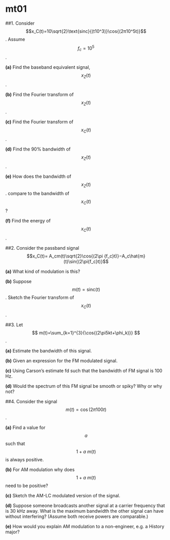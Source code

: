 # mt01

##1.
Consider $$x_C(t)=10\sqrt{2}\text{sinc}{(t10^3)}\cos{(2π10^5t)}$$. Assume $$f_c=10^5$$.

**(a)** Find the baseband equivalent signal, $$x_Z(t)$$.

**(b)** Find the Fourier transform of $$x_Z(t)$$.

**(c)** Find the Fourier transform of $$x_C(t)$$.

**(d)** Find the 90% bandwidth of $$x_Z(t)$$.

**(e)** How does the bandwidth of $$x_Z(t)$$. compare to the bandwidth of $$x_C(t)$$?

**(f)** Find the energy of $$x_C(t)$$.


##2.
Consider the passband signal $$x_C(t)= A_cm(t)\sqrt{2}\cos{(2\pi {f_c}t)}−A_c\hat{m}(t)\sin{(2\pi{f_c}t)}$$

**(a)** What kind of modulation is this?

**(b)** Suppose $$m(t)=\text{sinc}{(t)}$$. Sketch the Fourier transform of $$x_C(t)$$.


##3.
Let
$$
m(t)=\sum_{k=1}^{3}{\cos{(2\pi5kt+\phi_k)}}
$$.

**(a)** Estimate the bandwidth of this signal.

**(b)** Given an expression for the FM modulated signal.

**(c)** Using Carson’s estimate fd such that the bandwidth of FM signal is 100 Hz.

**(d)** Would the spectrum of this FM signal be smooth or spiky? Why or why not?


##4.
Consider the signal $$m(t)=\cos{(2π100t)}$$.

**(a)** Find a value for $$a$$ such that $$1+a\:m(t)$$ is always positive.

**(b)** For AM modulation why does $$1+a\:m(t)$$ need to be positive?

**(c)** Sketch the AM-LC modulated version of the signal.

**(d)** Suppose someone broadcasts another signal at a carrier frequency that is 30 kHz away. What is the maximum bandwidth the other signal can have without interfering? (Assume both receive powers are comparable.)

**(e)** How would you explain AM modulation to a non-engineer, e.g. a History major?
